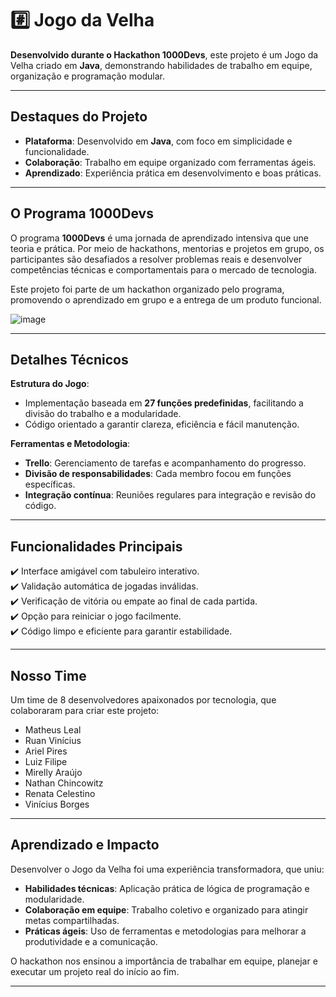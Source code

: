 # #️⃣ **Jogo da Velha**  

**Desenvolvido durante o Hackathon 1000Devs**, este projeto é um Jogo da Velha criado em **Java**, demonstrando habilidades de trabalho em equipe, organização e programação modular.  

---

## **Destaques do Projeto**  

- **Plataforma**: Desenvolvido em **Java**, com foco em simplicidade e funcionalidade.  
- **Colaboração**: Trabalho em equipe organizado com ferramentas ágeis.  
- **Aprendizado**: Experiência prática em desenvolvimento e boas práticas.  

---

## **O Programa 1000Devs**  

O programa **1000Devs** é uma jornada de aprendizado intensiva que une teoria e prática. Por meio de hackathons, mentorias e projetos em grupo, os participantes são desafiados a resolver problemas reais e desenvolver competências técnicas e comportamentais para o mercado de tecnologia.  

Este projeto foi parte de um hackathon organizado pelo programa, promovendo o aprendizado em grupo e a entrega de um produto funcional.  

![image](https://github.com/user-attachments/assets/0bca94c5-8564-414a-9679-ed367953aa39)


---

## **Detalhes Técnicos**  

**Estrutura do Jogo**:  
- Implementação baseada em **27 funções predefinidas**, facilitando a divisão do trabalho e a modularidade.  
- Código orientado a garantir clareza, eficiência e fácil manutenção.  

**Ferramentas e Metodologia**:  
- **Trello**: Gerenciamento de tarefas e acompanhamento do progresso.  
- **Divisão de responsabilidades**: Cada membro focou em funções específicas.  
- **Integração contínua**: Reuniões regulares para integração e revisão do código.  

---

## **Funcionalidades Principais**  

✔️ Interface amigável com tabuleiro interativo.  
✔️ Validação automática de jogadas inválidas.  
✔️ Verificação de vitória ou empate ao final de cada partida.  
✔️ Opção para reiniciar o jogo facilmente.  
✔️ Código limpo e eficiente para garantir estabilidade.  

---

## **Nosso Time**  

Um time de 8 desenvolvedores apaixonados por tecnologia, que colaboraram para criar este projeto:  

- Matheus Leal  
- Ruan Vinícius  
- Ariel Pires  
- Luiz Filipe  
- Mirelly Araújo  
- Nathan Chincowitz  
- Renata Celestino  
- Vinícius Borges  

---

## **Aprendizado e Impacto**  

Desenvolver o Jogo da Velha foi uma experiência transformadora, que uniu:  

- **Habilidades técnicas**: Aplicação prática de lógica de programação e modularidade.  
- **Colaboração em equipe**: Trabalho coletivo e organizado para atingir metas compartilhadas.  
- **Práticas ágeis**: Uso de ferramentas e metodologias para melhorar a produtividade e a comunicação.  

O hackathon nos ensinou a importância de trabalhar em equipe, planejar e executar um projeto real do início ao fim.  

--- 
